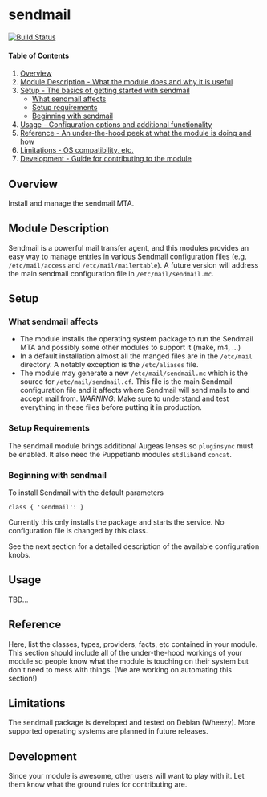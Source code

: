 # sendmail

[![Build Status](https://travis-ci.org/smoeding/puppet-sendmail.svg?branch=master)](https://travis-ci.org/smoeding/puppet-sendmail)

#### Table of Contents

1. [Overview](#overview)
2. [Module Description - What the module does and why it is useful](#module-description)
3. [Setup - The basics of getting started with sendmail](#setup)
	* [What sendmail affects](#what-sendmail-affects)
	* [Setup requirements](#setup-requirements)
	* [Beginning with sendmail](#beginning-with-sendmail)
4. [Usage - Configuration options and additional functionality](#usage)
5. [Reference - An under-the-hood peek at what the module is doing and how](#reference)
5. [Limitations - OS compatibility, etc.](#limitations)
6. [Development - Guide for contributing to the module](#development)

## Overview

Install and manage the sendmail MTA.

## Module Description

Sendmail is a powerful mail transfer agent, and this modules provides an easy way to manage entries in various Sendmail configuration files (e.g. `/etc/mail/access` and `/etc/mail/mailertable`). A future version will address the main sendmail configuration file in `/etc/mail/sendmail.mc`.

## Setup

### What sendmail affects

* The module installs the operating system package to run the Sendmail MTA and possibly some other modules to support it (make, m4, ...)
* In a default installation almost all the manged files are in the `/etc/mail` directory. A notably exception is the `/etc/aliases` file.
* The module may generate a new `/etc/mail/sendmail.mc` which is the source for `/etc/mail/sendmail.cf`. This file is the main Sendmail configuration file and it affects where Sendmail will send mails to and accept mail from. *WARNING*: Make sure to understand and test everything in these files before putting it in production.

### Setup Requirements

The sendmail module brings additional Augeas lenses so `pluginsync` must be enabled. It also need the Puppetlanb modules `stdlib`and `concat`.

### Beginning with sendmail

To install Sendmail with the default parameters

```
class { 'sendmail': }
```

Currently this only installs the package and starts the service. No configuration file is changed by this class.

See the next section for a detailed description of the available configuration knobs.

## Usage

TBD...

## Reference

Here, list the classes, types, providers, facts, etc contained in your module.
This section should include all of the under-the-hood workings of your module so
people know what the module is touching on their system but don't need to mess
with things. (We are working on automating this section!)

## Limitations

The sendmail package is developed and tested on Debian (Wheezy). More supported operating systems are planned in future releases.

## Development

Since your module is awesome, other users will want to play with it. Let them
know what the ground rules for contributing are.
